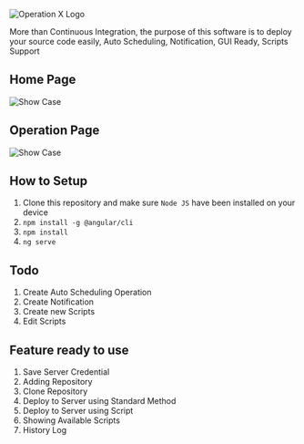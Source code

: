 ![Operation X Logo](https://i.ibb.co/RgkTNFj/Operation-X-Logo.png)

More than Continuous Integration, the purpose of this software is to deploy your source code easily,
Auto Scheduling, Notification, GUI Ready, Scripts Support

## Home Page
![Show Case](http://supanadit.com/wp-content/uploads/2019/09/operation-x.png)

## Operation Page
![Show Case](http://supanadit.com/wp-content/uploads/2019/09/operation-in-operation-x.png)


## How to Setup
1. Clone this repository and make sure `Node JS` have been installed on your device
2. `npm install -g @angular/cli`
3. `npm install`
4. `ng serve`

## Todo
1. Create Auto Scheduling Operation
2. Create Notification
3. Create new Scripts
4. Edit Scripts

## Feature ready to use
1. Save Server Credential
2. Adding Repository
3. Clone Repository
4. Deploy to Server using Standard Method
5. Deploy to Server using Script
6. Showing Available Scripts
7. History Log
